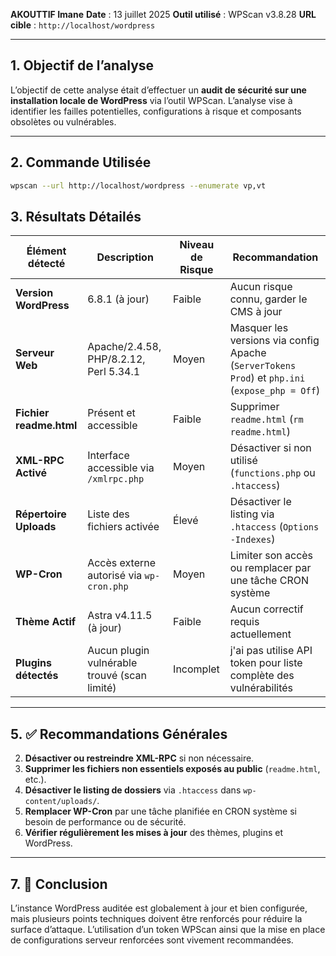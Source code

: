 

 **AKOUTTIF Imane**
**Date** : 13 juillet 2025
**Outil utilisé** : WPScan v3.8.28
**URL cible** : `http://localhost/wordpress`

---

## 1.  Objectif de l’analyse

L’objectif de cette analyse était d’effectuer un **audit de sécurité sur une installation locale de WordPress** via l’outil WPScan. L’analyse vise à identifier les failles potentielles, configurations à risque et composants obsolètes ou vulnérables.

---

## 2. Commande Utilisée

```bash
wpscan --url http://localhost/wordpress --enumerate vp,vt
```


## 3.  Résultats Détailés

| Élément détecté         | Description                                  | Niveau de Risque | Recommandation                                                                                 |
| ----------------------- | -------------------------------------------- | ---------------- | ---------------------------------------------------------------------------------------------- |
| **Version WordPress**   | 6.8.1 (à jour)                               |  Faible        | Aucun risque connu, garder le CMS à jour                                                       |
| **Serveur Web**         | Apache/2.4.58, PHP/8.2.12, Perl 5.34.1       |  Moyen         | Masquer les versions via config Apache (`ServerTokens Prod`) et `php.ini` (`expose_php = Off`) |
| **Fichier readme.html** | Présent et accessible                        |  Faible        | Supprimer `readme.html` (`rm readme.html`)                                                     |
| **XML-RPC Activé**      | Interface accessible via `/xmlrpc.php`       |  Moyen         | Désactiver si non utilisé (`functions.php` ou `.htaccess`)                                     |
| **Répertoire Uploads**  | Liste des fichiers activée                   |  Élevé         | Désactiver le listing via `.htaccess` (`Options -Indexes`)                                     |
| **WP-Cron**             | Accès externe autorisé via `wp-cron.php`     |  Moyen         | Limiter son accès ou remplacer par une tâche CRON système                                      |
| **Thème Actif**         | Astra v4.11.5 (à jour)                       |  Faible        | Aucun correctif requis actuellement                                                            |
| **Plugins détectés**    | Aucun plugin vulnérable trouvé (scan limité) |  Incomplet     | j'ai pas utilise API token pour liste complète des vulnérabilités                                 |

---


## 5. ✅ Recommandations Générales

2. **Désactiver ou restreindre XML-RPC** si non nécessaire.
3. **Supprimer les fichiers non essentiels exposés au public** (`readme.html`, etc.).
4. **Désactiver le listing de dossiers** via `.htaccess` dans `wp-content/uploads/`.
5. **Remplacer WP-Cron** par une tâche planifiée en CRON système si besoin de performance ou de sécurité.
6. **Vérifier régulièrement les mises à jour** des thèmes, plugins et WordPress.

---



## 7. 🧠 Conclusion

L’instance WordPress auditée est globalement à jour et bien configurée, mais plusieurs points techniques doivent être renforcés pour réduire la surface d’attaque. L’utilisation d’un token WPScan ainsi que la mise en place de configurations serveur renforcées sont vivement recommandées.


